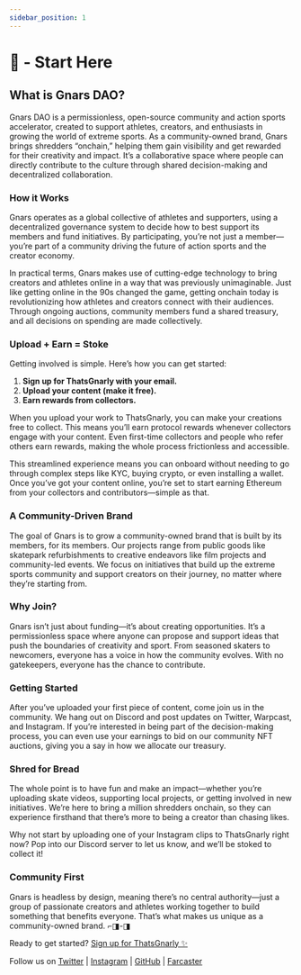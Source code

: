 ```yaml
---
sidebar_position: 1
---
```


# 🐣 - Start Here


## What is Gnars DAO?

Gnars DAO is a permissionless, open-source community and action sports accelerator, created to support athletes, creators, and enthusiasts in growing the world of extreme sports. As a community-owned brand, Gnars brings shredders “onchain,” helping them gain visibility and get rewarded for their creativity and impact. It’s a collaborative space where people can directly contribute to the culture through shared decision-making and decentralized collaboration.

### How it Works

Gnars operates as a global collective of athletes and supporters, using a decentralized governance system to decide how to best support its members and fund initiatives. By participating, you’re not just a member—you’re part of a community driving the future of action sports and the creator economy.

In practical terms, Gnars makes use of cutting-edge technology to bring creators and athletes online in a way that was previously unimaginable. Just like getting online in the 90s changed the game, getting onchain today is revolutionizing how athletes and creators connect with their audiences. Through ongoing auctions, community members fund a shared treasury, and all decisions on spending are made collectively.

### Upload + Earn = Stoke

Getting involved is simple. Here’s how you can get started:

1. **Sign up for ThatsGnarly with your email.**  
2. **Upload your content (make it free).**  
3. **Earn rewards from collectors.**

When you upload your work to ThatsGnarly, you can make your creations free to collect. This means you’ll earn protocol rewards whenever collectors engage with your content. Even first-time collectors and people who refer others earn rewards, making the whole process frictionless and accessible.

This streamlined experience means you can onboard without needing to go through complex steps like KYC, buying crypto, or even installing a wallet. Once you’ve got your content online, you’re set to start earning Ethereum from your collectors and contributors—simple as that.

### A Community-Driven Brand

The goal of Gnars is to grow a community-owned brand that is built by its members, for its members. Our projects range from public goods like skatepark refurbishments to creative endeavors like film projects and community-led events. We focus on initiatives that build up the extreme sports community and support creators on their journey, no matter where they’re starting from.

### Why Join?

Gnars isn’t just about funding—it’s about creating opportunities. It’s a permissionless space where anyone can propose and support ideas that push the boundaries of creativity and sport. From seasoned skaters to newcomers, everyone has a voice in how the community evolves. With no gatekeepers, everyone has the chance to contribute.

### Getting Started

After you’ve uploaded your first piece of content, come join us in the community. We hang out on Discord and post updates on Twitter, Warpcast, and Instagram. If you’re interested in being part of the decision-making process, you can even use your earnings to bid on our community NFT auctions, giving you a say in how we allocate our treasury.

### Shred for Bread

The whole point is to have fun and make an impact—whether you’re uploading skate videos, supporting local projects, or getting involved in new initiatives. We’re here to bring a million shredders onchain, so they can experience firsthand that there’s more to being a creator than chasing likes.

Why not start by uploading one of your Instagram clips to ThatsGnarly right now? Pop into our Discord server to let us know, and we’ll be stoked to collect it!

### Community First

Gnars is headless by design, meaning there’s no central authority—just a group of passionate creators and athletes working together to build something that benefits everyone. That’s what makes us unique as a community-owned brand. ⌐◨-◨

Ready to get started? [Sign up for ThatsGnarly ✨](https://thatsgnarly.com)

Follow us on [Twitter](https://twitter.com) | [Instagram](https://instagram.com) | [GitHub](https://github.com) | [Farcaster](https://nounspace.com/s/gnars)


